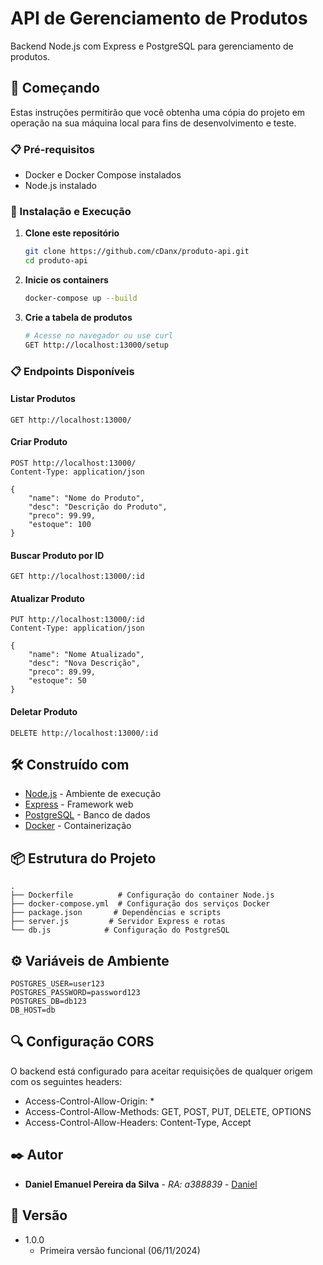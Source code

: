 # API de Gerenciamento de Produtos

Backend Node.js com Express e PostgreSQL para gerenciamento de produtos.

## 🚀 Começando

Estas instruções permitirão que você obtenha uma cópia do projeto em operação na sua máquina local para fins de desenvolvimento e teste.

### 📋 Pré-requisitos

* Docker e Docker Compose instalados
* Node.js instalado

### 🔧 Instalação e Execução

1. **Clone este repositório**
   ```bash
   git clone https://github.com/cDanx/produto-api.git
   cd produto-api
   ```

2. **Inicie os containers**
   ```bash
   docker-compose up --build
   ```

3. **Crie a tabela de produtos**
   ```bash
   # Acesse no navegador ou use curl
   GET http://localhost:13000/setup
   ```

### 📋 Endpoints Disponíveis

#### Listar Produtos
```http
GET http://localhost:13000/
```

#### Criar Produto
```http
POST http://localhost:13000/
Content-Type: application/json

{
    "name": "Nome do Produto",
    "desc": "Descrição do Produto",
    "preco": 99.99,
    "estoque": 100
}
```

#### Buscar Produto por ID
```http
GET http://localhost:13000/:id
```

#### Atualizar Produto
```http
PUT http://localhost:13000/:id
Content-Type: application/json

{
    "name": "Nome Atualizado",
    "desc": "Nova Descrição",
    "preco": 89.99,
    "estoque": 50
}
```

#### Deletar Produto
```http
DELETE http://localhost:13000/:id
```

## 🛠️ Construído com

* [Node.js](https://nodejs.org/) - Ambiente de execução
* [Express](https://expressjs.com/) - Framework web
* [PostgreSQL](https://www.postgresql.org/) - Banco de dados
* [Docker](https://www.docker.com/) - Containerização

## 📦 Estrutura do Projeto

```
.
├── Dockerfile          # Configuração do container Node.js
├── docker-compose.yml  # Configuração dos serviços Docker
├── package.json       # Dependências e scripts
├── server.js         # Servidor Express e rotas
└── db.js            # Configuração do PostgreSQL
```

## ⚙️ Variáveis de Ambiente

```
POSTGRES_USER=user123
POSTGRES_PASSWORD=password123
POSTGRES_DB=db123
DB_HOST=db
```

## 🔍 Configuração CORS

O backend está configurado para aceitar requisições de qualquer origem com os seguintes headers:
* Access-Control-Allow-Origin: *
* Access-Control-Allow-Methods: GET, POST, PUT, DELETE, OPTIONS
* Access-Control-Allow-Headers: Content-Type, Accept

## ✒️ Autor

* **Daniel Emanuel Pereira da Silva** - *RA: a388839* - [Daniel](https://github.com/cDanx)

## 📱 Versão

* 1.0.0
    * Primeira versão funcional (06/11/2024)